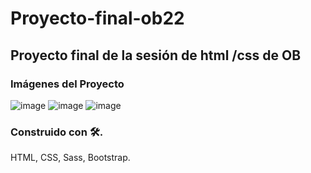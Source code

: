 # Proyecto-final-ob22
## Proyecto final de la sesión de html /css de OB

### Imágenes del Proyecto
![image](https://user-images.githubusercontent.com/90207514/178139742-91c65a92-1704-4d52-972c-caba4c26c526.png)
![image](https://user-images.githubusercontent.com/90207514/178139759-445b02be-2491-433f-ac67-9a7eed7fdc29.png)
![image](https://user-images.githubusercontent.com/90207514/178139778-a98d16bf-009e-47d1-b35d-daa5f865393e.png)


### Construido con 🛠️.

HTML, CSS, Sass, Bootstrap.

